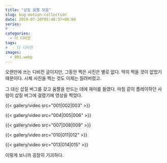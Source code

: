 ```yaml
---
title: "삽질 움짤 모음"
slug: bug-motion-collection
date: 2019-07-20T05:48:37+09:00
series:
#  - 
categories:
  - 더 디비전
tags:
#  - 더 디비전
images:
  - 001.webp
---
```


오랜만에 쓰는 디비전 글이지만, 그동안 찍은 사진은 별로 없다. 딱히 찍을 것이 없었기 때문이다. 시체 사진을 찍는 것도 이제는 질려버렸고.

그 대신 삽질 버그를 갖고 움짤을 만드는 데에 재미를 들였다. 마침 같이 플레이하던 사람이 삽질 버그에 걸렸기에 영상을 찍었다.

{{< gallery/video src="001|002|003" >}}

{{< gallery/video src="004|005|006" >}}

{{< gallery/video src="007|008|009" >}}

{{< gallery/video src="010|011|012" >}}

{{< gallery/video src="013|014|015" >}}

이렇게 보니까 굉장히 기괴하다.

